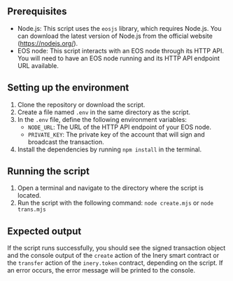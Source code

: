 ## Prerequisites

- Node.js: This script uses the `eosjs` library, which requires Node.js. You can download the latest version of Node.js from the official website (https://nodejs.org/).
- EOS node: This script interacts with an EOS node through its HTTP API. You will need to have an EOS node running and its HTTP API endpoint URL available.

## Setting up the environment

1. Clone the repository or download the script.
2. Create a file named `.env` in the same directory as the script.
3. In the `.env` file, define the following environment variables:
   - `NODE_URL`: The URL of the HTTP API endpoint of your EOS node.
   - `PRIVATE_KEY`: The private key of the account that will sign and broadcast the transaction.
4. Install the dependencies by running `npm install` in the terminal.

## Running the script

1. Open a terminal and navigate to the directory where the script is located.
2. Run the script with the following command: `node create.mjs` or `node trans.mjs`

## Expected output

If the script runs successfully, you should see the signed transaction object and the console output of the `create` action of the Inery smart contract or the `transfer` action of the `inery.token` contract, depending on the script. If an error occurs, the error message will be printed to the console.
